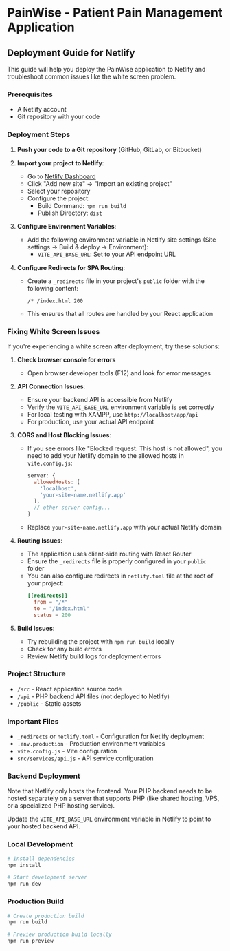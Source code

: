 # PainWise - Patient Pain Management Application

## Deployment Guide for Netlify

This guide will help you deploy the PainWise application to Netlify and troubleshoot common issues like the white screen problem.

### Prerequisites

- A Netlify account
- Git repository with your code

### Deployment Steps

1. **Push your code to a Git repository** (GitHub, GitLab, or Bitbucket)

2. **Import your project to Netlify**:
   - Go to [Netlify Dashboard](https://app.netlify.com/)
   - Click "Add new site" → "Import an existing project"
   - Select your repository
   - Configure the project:
     - Build Command: `npm run build`
     - Publish Directory: `dist`

3. **Configure Environment Variables**:
   - Add the following environment variable in Netlify site settings (Site settings → Build & deploy → Environment):
     - `VITE_API_BASE_URL`: Set to your API endpoint URL

4. **Configure Redirects for SPA Routing**:
   - Create a `_redirects` file in your project's `public` folder with the following content:
     ```
     /* /index.html 200
     ```
   - This ensures that all routes are handled by your React application

### Fixing White Screen Issues

If you're experiencing a white screen after deployment, try these solutions:

1. **Check browser console for errors**
   - Open browser developer tools (F12) and look for error messages

2. **API Connection Issues**:
   - Ensure your backend API is accessible from Netlify
   - Verify the `VITE_API_BASE_URL` environment variable is set correctly
   - For local testing with XAMPP, use `http://localhost/app/api`
   - For production, use your actual API endpoint

3. **CORS and Host Blocking Issues**:
   - If you see errors like "Blocked request. This host is not allowed", you need to add your Netlify domain to the allowed hosts in `vite.config.js`:
     ```js
     server: {
       allowedHosts: [
         'localhost',
         'your-site-name.netlify.app'
       ],
       // other server config...
     }
     ```
   - Replace `your-site-name.netlify.app` with your actual Netlify domain

4. **Routing Issues**:
   - The application uses client-side routing with React Router
   - Ensure the `_redirects` file is properly configured in your `public` folder
   - You can also configure redirects in `netlify.toml` file at the root of your project:
     ```toml
     [[redirects]]
       from = "/*"
       to = "/index.html"
       status = 200
     ```

5. **Build Issues**:
   - Try rebuilding the project with `npm run build` locally
   - Check for any build errors
   - Review Netlify build logs for deployment errors

### Project Structure

- `/src` - React application source code
- `/api` - PHP backend API files (not deployed to Netlify)
- `/public` - Static assets

### Important Files

- `_redirects` or `netlify.toml` - Configuration for Netlify deployment
- `.env.production` - Production environment variables
- `vite.config.js` - Vite configuration
- `src/services/api.js` - API service configuration

### Backend Deployment

Note that Netlify only hosts the frontend. Your PHP backend needs to be hosted separately on a server that supports PHP (like shared hosting, VPS, or a specialized PHP hosting service).

Update the `VITE_API_BASE_URL` environment variable in Netlify to point to your hosted backend API.

### Local Development

```bash
# Install dependencies
npm install

# Start development server
npm run dev
```

### Production Build

```bash
# Create production build
npm run build

# Preview production build locally
npm run preview
```